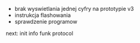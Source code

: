 - brak wyswietlania jednej cyfry na prototypie v3
- instrukcja flashowania
- sprawdzenie programow



next:
init info
funk protocol



